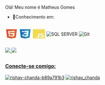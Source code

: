 
Olá! Meu nome é Matheus Gomes

- 🌱Conhecimento em:

<div style="display: inline_block"><br>
 
  <img align="center" alt="HTML" height="30" width="40" src="https://raw.githubusercontent.com/devicons/devicon/master/icons/html5/html5-original.svg">
  <img align="center" alt="CSS" height="30" width="40" src="https://raw.githubusercontent.com/devicons/devicon/master/icons/css3/css3-original.svg">
   <img align="center" alt="Js" height="30" width="40"src="https://raw.githubusercontent.com/devicons/devicon/master/icons/javascript/javascript-plain.svg">
  <img align="center" alt="SQL SERVER" height="30" width="40" src="https://desenvolvimentoaberto.files.wordpress.com/2016/11/logoazuresql.png">
  <img align="center" alt="Git" height="30" width="40"  src="https://cdn.jsdelivr.net/gh/devicons/devicon/icons/git/git-original.svg" />
  
  
  
  </div>
  
  ##
  

<div>
  <a href="https://github.com/matheusgomes77">
  <img height="180em" src="https://github-readme-stats.vercel.app/api?username=matheusgomes77&show_icons=true&theme=tokyonight&include_all_commits=true&count_private=true"/>
  <img height="180em" src="https://github-readme-stats.vercel.app/api/top-langs/?username=matheusgomes77&layout=compact&langs_count=7&theme=tokyonight"/>
</div>

  ##
  


 <h3 align="left">Conecte-se comigo:</h3>
<p align="left">
<a href="https://www.linkedin.com/in/matheus-gomes-740023239/" target="blank"><img align="center" src="https://raw.githubusercontent.com/rahuldkjain/github-profile-readme-generator/master/src/images/icons/Social/linked-in-alt.svg" alt="rishav-chanda-b89a791b3" height="30" width="40" /></a>
<a href="https://www.instagram.com/MatheusGomes041/" target="blank"><img align="center" src="https://raw.githubusercontent.com/rahuldkjain/github-profile-readme-generator/master/src/images/icons/Social/instagram.svg" alt="rishav_chanda" height="30" width="40" /></a>
  
